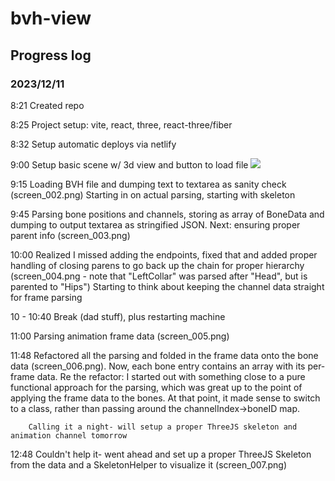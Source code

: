 # bvh-view

## Progress log

### 2023/12/11
8:21    Created repo

8:25    Project setup: vite, react, three, react-three/fiber

8:32    Setup automatic deploys via netlify 

9:00    Setup basic scene w/ 3d view and button to load file ![]('screenshots/screen_001.png')

9:15    Loading BVH file and dumping text to textarea as sanity check (screen_002.png)
        Starting in on actual parsing, starting with skeleton

9:45    Parsing bone positions and channels, storing as array of BoneData and dumping to
        output textarea as stringified JSON. Next: ensuring proper parent info (screen_003.png)

10:00   Realized I missed adding the endpoints, fixed that and added proper handling of 
        closing parens to go back up the chain for proper hierarchy (screen_004.png - note that
        "LeftCollar" was parsed after "Head", but is parented to "Hips")
        Starting to think about keeping the channel data straight for frame parsing

10 - 10:40  Break (dad stuff), plus restarting machine

11:00   Parsing animation frame data (screen_005.png)

11:48   Refactored all the parsing and folded in the frame data onto the bone data
        (screen_006.png). Now, each bone entry contains an array with its per-frame data. 
        Re the refactor: I started out with something close to a pure functional approach for the parsing, which was great up to the point of applying
        the frame data to the bones. At that point, it made sense to switch to a
        class, rather than passing around the channelIndex->boneID map.

        Calling it a night- will setup a proper ThreeJS skeleton and animation channel tomorrow

12:48   Couldn't help it- went ahead and set up a proper ThreeJS Skeleton from the data
        and a SkeletonHelper to visualize it (screen_007.png)